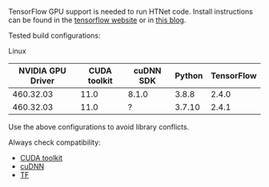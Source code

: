 TensorFlow GPU support is needed to run HTNet code. Install instructions can be found in the [tensorflow website](https://www.tensorflow.org/install/gpu) or in [this blog](https://medium.com/analytics-vidhya/install-cuda-11-2-cudnn-8-1-0-and-python-3-9-on-rtx3090-for-deep-learning-fcf96c95f7a1).

Tested build configurations:

Linux

| NVIDIA GPU Driver | CUDA toolkit | cuDNN SDK | Python | TensorFlow |
| ------------- | ------------- | ------------- | ------------- | ------------- |
| 460.32.03 | 11.0 | 8.1.0 | 3.8.8 | 2.4.0 |
| 460.32.03 | 11.0 | ? | 3.7.10 | 2.4.1 |

Use the above configurations to avoid library conflicts.

Always check compatibility:

- [CUDA toolkit](https://docs.nvidia.com/deploy/cuda-compatibility/index.html)
- [cuDNN](https://docs.nvidia.com/deeplearning/cudnn/support-matrix/index.html)
- [TF](https://www.tensorflow.org/install/source#gpu)
